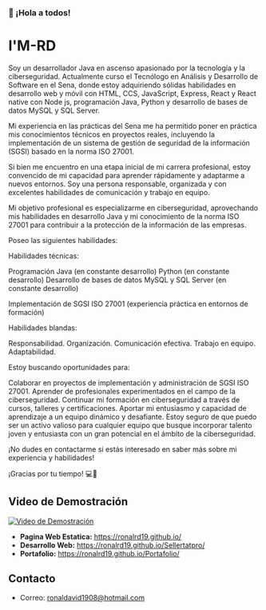 ### 👋 ¡Hola a todos!

<!--
**ronalRD19/ronalRD19** is a ✨ _special_ ✨ repository because its `README.md` (this file) appears on your GitHub profile.

Here are some ideas to get you started:

- 🔭 I’m currently working on ...
- 🌱 I’m currently learning ...
- 👯 I’m looking to collaborate on ...
- 🤔 I’m looking for help with ...
- 💬 Ask me about ...
- 📫 How to reach me: ...
- 😄 Pronouns: ...
- ⚡ Fun fact: ...
-->
# I'M-RD

Soy un desarrollador Java en ascenso apasionado por la tecnología y la ciberseguridad. Actualmente curso el Tecnólogo en Análisis y Desarrollo de Software en el Sena, donde estoy adquiriendo sólidas habilidades en desarrollo web y móvil con HTML, CCS, JavaScript, Express, React y React native con Node js, programación Java, Python y desarrollo de bases de datos MySQL y SQL Server. 

Mi experiencia en las prácticas del Sena me ha permitido poner en práctica mis conocimientos técnicos en proyectos reales, incluyendo la implementación de un sistema de gestión de seguridad de la información (SGSI) basado en la norma ISO 27001.

Si bien me encuentro en una etapa inicial de mi carrera profesional, estoy convencido de mi capacidad para aprender rápidamente y adaptarme a nuevos entornos. Soy una persona responsable, organizada y con excelentes habilidades de comunicación y trabajo en equipo.

Mi objetivo profesional es especializarme en ciberseguridad, aprovechando mis habilidades en desarrollo Java y mi conocimiento de la norma ISO 27001 para contribuir a la protección de la información de las empresas.

Poseo las siguientes habilidades:

Habilidades técnicas:

Programación Java (en constante desarrollo)
Python (en constante desarrollo)
Desarrollo de bases de datos MySQL y SQL Server (en constante desarrollo)

Implementación de SGSI ISO 27001 (experiencia práctica en entornos de formación)

Habilidades blandas:

Responsabilidad.
Organización.
Comunicación efectiva.
Trabajo en equipo.
Adaptabilidad.

Estoy buscando oportunidades para:

Colaborar en proyectos de implementación y administración de SGSI ISO 27001.
Aprender de profesionales experimentados en el campo de la ciberseguridad.
Continuar mi formación en ciberseguridad a través de cursos, talleres y certificaciones.
Aportar mi entusiasmo y capacidad de aprendizaje a un equipo dinámico y desafiante.
Estoy seguro de que puedo ser un activo valioso para cualquier equipo que busque incorporar talento joven y entusiasta con un gran potencial en el ámbito de la ciberseguridad.

¡No dudes en contactarme si estás interesado en saber más sobre mi experiencia y habilidades!

¡Gracias por tu tiempo! 💻🚀 

## Video de Demostración

[![Video de Demostración](/gif/web.jpg)](https://youtu.be/WIsAVPk44Xo)


- **Pagina Web Estatica:** https://ronalrd19.github.io/
- **Desarrollo Web:** https://ronalrd19.github.io/Sellertatpro/ 
- **Portafolio:** https://ronalrd19.github.io/Portafolio/

## Contacto

- Correo: ronaldavid1908@hotmail.com 
  

